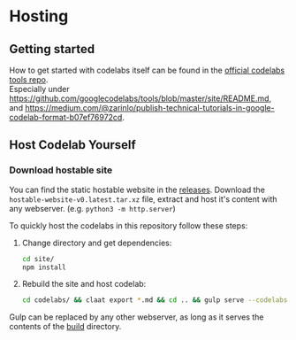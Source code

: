 # Hosting

## Getting started

How to get started with codelabs itself can be found in the [official codelabs tools repo](https://github.com/googlecodelabs/tools).  
Especially under <https://github.com/googlecodelabs/tools/blob/master/site/README.md>,  
and <https://medium.com/@zarinlo/publish-technical-tutorials-in-google-codelab-format-b07ef76972cd>.

## Host Codelab Yourself

### Download hostable site

You can find the static hostable website in the [releases](https://github.com/Schlomon/Dash-Codelab-Tutorials/releases).
Download the `hostable-website-v0.latest.tar.xz` file, extract and host it's content with any webserver. (e.g. `python3 -m http.server`)

To quickly host the codelabs in this repository follow these steps:

1. Change directory and get dependencies:

    ```sh
    cd site/
    npm install
    ```

2. Rebuild the site and host codelab:

    ```sh
    cd codelabs/ && claat export *.md && cd .. && gulp serve --codelabs-dir=codelabs
    ```

Gulp can be replaced by any other webserver, as long as it serves the contents of the [build](build/) directory.
